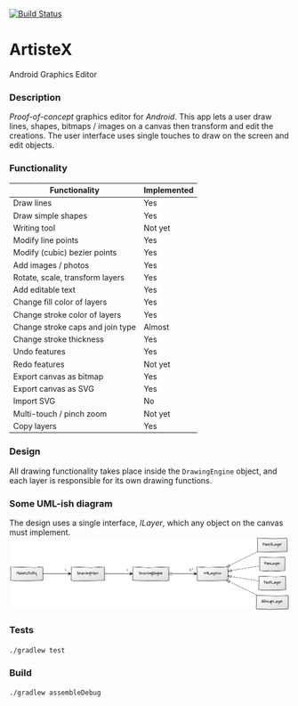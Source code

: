 [![Build Status](https://travis-ci.org/jonghough/ArtisteX.svg?branch=master)](https://travis-ci.org/jonghough/ArtisteX)
# ArtisteX #

Android Graphics Editor

### Description ###

*Proof-of-concept* graphics editor for *Android*. This app lets a user draw lines, shapes, bitmaps / images on a canvas then transform and edit the creations. 
The user interface uses single touches to draw on the screen and edit objects. 



### Functionality ###
| Functionality                   | Implemented |
|---------------------------------|-------------|
| Draw lines                      |  Yes           |
| Draw simple shapes              |  Yes           |
| Writing tool                    |  Not yet       |
| Modify line points              |  Yes           |
| Modify (cubic) bezier points    |  Yes           |
| Add images / photos             |  Yes           |
| Rotate, scale, transform layers |  Yes           |
| Add editable text               |  Yes           |
| Change fill color of layers     |  Yes           |
| Change stroke color of layers     |  Yes           |
| Change stroke caps and join type | Almost        |
| Change stroke thickness         | Yes            |
| Undo features                   |  Yes           |
| Redo features                   |  Not yet       |
| Export canvas as bitmap         |  Yes           |
| Export canvas as SVG            |  Yes           |
| Import SVG                      |  No           |
| Multi-touch / pinch zoom        | Not yet       |
| Copy layers                     | Yes           |

### Design ###
All drawing functionality takes place inside the `DrawingEngine` object, and each layer is responsible for its own drawing functions.

### Some UML-ish diagram ###
The design uses a single interface, *ILayer*, which any object on the canvas must implement.
![uml or something](/images/uml.png?raw=true "diagram")

### Tests ###
`./gradlew test`

### Build ###
`./gradlew assembleDebug`
